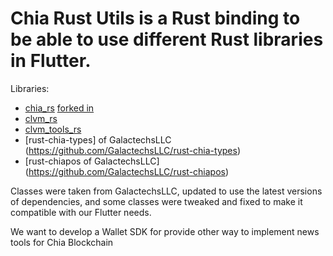 # Chia Rust Utils is a Rust binding to be able to use different Rust libraries in Flutter.


Libraries:
* [chia_rs](https://github.com/Chia-Network/chia_rs) [forked in](https://github.com/MarvinQuevedo/chia_rs)
* [clvm_rs](https://github.com/Chia-Network/clvm_rs)
* [clvm_tools_rs](https://github.com/Chia-Network/clvm_tools_rs)
* [rust-chia-types] of GalactechsLLC (https://github.com/GalactechsLLC/rust-chia-types)
* [rust-chiapos of GalactechsLLC] (https://github.com/GalactechsLLC/rust-chiapos)

Classes were taken from GalactechsLLC, updated to use the latest versions of dependencies, and some classes were tweaked and fixed to make it compatible with our Flutter needs.

We want to develop a Wallet SDK for provide other way to implement news tools for Chia Blockchain
